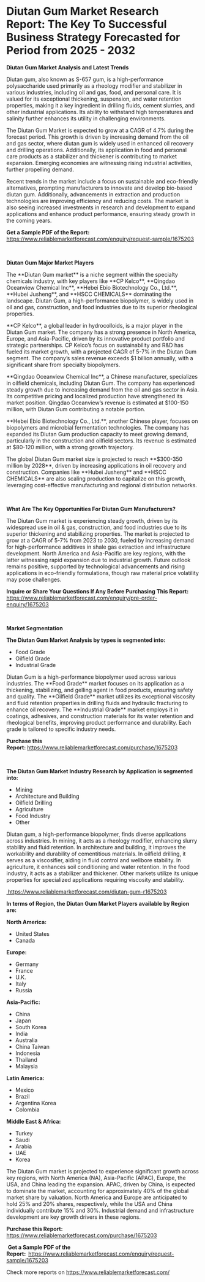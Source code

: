 <p><h1>Diutan Gum Market Research Report: The Key To Successful Business Strategy Forecasted for Period from 2025 - 2032</h1></p><p><strong>Diutan Gum Market Analysis and Latest Trends</strong></p>
<p><p>Diutan gum, also known as S-657 gum, is a high-performance polysaccharide used primarily as a rheology modifier and stabilizer in various industries, including oil and gas, food, and personal care. It is valued for its exceptional thickening, suspension, and water retention properties, making it a key ingredient in drilling fluids, cement slurries, and other industrial applications. Its ability to withstand high temperatures and salinity further enhances its utility in challenging environments.</p><p>The Diutan Gum Market is expected to grow at a CAGR of 4.7% during the forecast period. This growth is driven by increasing demand from the oil and gas sector, where diutan gum is widely used in enhanced oil recovery and drilling operations. Additionally, its application in food and personal care products as a stabilizer and thickener is contributing to market expansion. Emerging economies are witnessing rising industrial activities, further propelling demand.</p><p>Recent trends in the market include a focus on sustainable and eco-friendly alternatives, prompting manufacturers to innovate and develop bio-based diutan gum. Additionally, advancements in extraction and production technologies are improving efficiency and reducing costs. The market is also seeing increased investments in research and development to expand applications and enhance product performance, ensuring steady growth in the coming years.</p></p>
<p><strong>Get a Sample PDF of the Report:&nbsp;</strong> <a href="https://www.reliablemarketforecast.com/enquiry/request-sample/1675203?utm_campaign=1833&utm_medium=2&utm_source=Github&utm_content=ia&utm_term=25012025&utm_id=diutan-gum">https://www.reliablemarketforecast.com/enquiry/request-sample/1675203</a></p>
<p>&nbsp;</p>
<p><strong>Diutan Gum Major Market Players</strong></p>
<p><p>The **Diutan Gum market** is a niche segment within the specialty chemicals industry, with key players like **CP Kelco**, **Qingdao Oceanview Chemical Inc**, **Hebei Ebio Biotechnology Co., Ltd.**, **Hubei Jusheng**, and **HSCC CHEMICALS** dominating the landscape. Diutan Gum, a high-performance biopolymer, is widely used in oil and gas, construction, and food industries due to its superior rheological properties.</p><p>**CP Kelco**, a global leader in hydrocolloids, is a major player in the Diutan Gum market. The company has a strong presence in North America, Europe, and Asia-Pacific, driven by its innovative product portfolio and strategic partnerships. CP Kelco’s focus on sustainability and R&D has fueled its market growth, with a projected CAGR of 5-7% in the Diutan Gum segment. The company’s sales revenue exceeds $1 billion annually, with a significant share from specialty biopolymers.</p><p>**Qingdao Oceanview Chemical Inc**, a Chinese manufacturer, specializes in oilfield chemicals, including Diutan Gum. The company has experienced steady growth due to increasing demand from the oil and gas sector in Asia. Its competitive pricing and localized production have strengthened its market position. Qingdao Oceanview’s revenue is estimated at $100-150 million, with Diutan Gum contributing a notable portion.</p><p>**Hebei Ebio Biotechnology Co., Ltd.**, another Chinese player, focuses on biopolymers and microbial fermentation technologies. The company has expanded its Diutan Gum production capacity to meet growing demand, particularly in the construction and oilfield sectors. Its revenue is estimated at $80-120 million, with a strong growth trajectory.</p><p>The global Diutan Gum market size is projected to reach **$300-350 million by 2028**, driven by increasing applications in oil recovery and construction. Companies like **Hubei Jusheng** and **HSCC CHEMICALS** are also scaling production to capitalize on this growth, leveraging cost-effective manufacturing and regional distribution networks.</p></p>
<p>&nbsp;</p>
<p><strong>What Are The Key Opportunities For Diutan Gum Manufacturers?</strong></p>
<p><p>The Diutan Gum market is experiencing steady growth, driven by its widespread use in oil & gas, construction, and food industries due to its superior thickening and stabilizing properties. The market is projected to grow at a CAGR of 5-7% from 2023 to 2030, fueled by increasing demand for high-performance additives in shale gas extraction and infrastructure development. North America and Asia-Pacific are key regions, with the latter witnessing rapid expansion due to industrial growth. Future outlook remains positive, supported by technological advancements and rising applications in eco-friendly formulations, though raw material price volatility may pose challenges.</p></p>
<p><strong>Inquire or Share Your Questions If Any Before Purchasing This Report:</strong> <a href="https://www.reliablemarketforecast.com/enquiry/pre-order-enquiry/1675203?utm_campaign=1833&utm_medium=2&utm_source=Github&utm_content=ia&utm_term=25012025&utm_id=diutan-gum">https://www.reliablemarketforecast.com/enquiry/pre-order-enquiry/1675203</a></p>
<p>&nbsp;</p>
<p><strong>Market Segmentation</strong></p>
<p><strong>The Diutan Gum Market Analysis by types is segmented into:</strong></p>
<p><ul><li>Food Grade</li><li>Oilfield Grade</li><li>Industrial Grade</li></ul></p>
<p><p>Diutan Gum is a high-performance biopolymer used across various industries. The **Food Grade** market focuses on its application as a thickening, stabilizing, and gelling agent in food products, ensuring safety and quality. The **Oilfield Grade** market utilizes its exceptional viscosity and fluid retention properties in drilling fluids and hydraulic fracturing to enhance oil recovery. The **Industrial Grade** market employs it in coatings, adhesives, and construction materials for its water retention and rheological benefits, improving product performance and durability. Each grade is tailored to specific industry needs.</p></p>
<p><strong>Purchase this Report:&nbsp;</strong><a href="https://www.reliablemarketforecast.com/purchase/1675203?utm_campaign=1833&utm_medium=2&utm_source=Github&utm_content=ia&utm_term=25012025&utm_id=diutan-gum">https://www.reliablemarketforecast.com/purchase/1675203</a></p>
<p>&nbsp;</p>
<p><strong>The Diutan Gum Market Industry Research by Application is segmented into:</strong></p>
<p><ul><li>Mining</li><li>Architecture and Building</li><li>Oilfield Drilling</li><li>Agriculture</li><li>Food Industry</li><li>Other</li></ul></p>
<p><p>Diutan gum, a high-performance biopolymer, finds diverse applications across industries. In mining, it acts as a rheology modifier, enhancing slurry stability and fluid retention. In architecture and building, it improves the workability and durability of cementitious materials. In oilfield drilling, it serves as a viscosifier, aiding in fluid control and wellbore stability. In agriculture, it enhances soil conditioning and water retention. In the food industry, it acts as a stabilizer and thickener. Other markets utilize its unique properties for specialized applications requiring viscosity and stability.</p></p>
<p><a href="https://www.reliablemarketforecast.com/diutan-gum-r1675203?utm_campaign=1833&utm_medium=2&utm_source=Github&utm_content=ia&utm_term=25012025&utm_id=diutan-gum">&nbsp;https://www.reliablemarketforecast.com/diutan-gum-r1675203</a></p>
<p><strong>In terms of Region, the Diutan Gum Market Players available by Region are:</strong></p>
<p>
    <p> <strong> North America: </strong>
        <ul>
            <li>United States</li>
            <li>Canada</li>
        </ul>
        </p> 
    <p> <strong> Europe: </strong>
        <ul>
            <li>Germany</li>
            <li>France</li>
            <li>U.K.</li>
            <li>Italy</li>
            <li>Russia</li>
        </ul>
        </p> 
    <p> <strong> Asia-Pacific: </strong>
        <ul>
            <li>China</li>
            <li>Japan</li>
            <li>South Korea</li>
            <li>India</li>
            <li>Australia</li>
            <li>China Taiwan</li>
            <li>Indonesia</li>
            <li>Thailand</li>
            <li>Malaysia</li>
        </ul>
        </p> 
    <p> <strong> Latin America: </strong>
        <ul>
            <li>Mexico</li>
            <li>Brazil</li>
            <li>Argentina Korea</li>
            <li>Colombia</li>
        </ul>
        </p> 
    <p> <strong> Middle East & Africa: </strong>
        <ul>
            <li>Turkey</li>
            <li>Saudi</li>
            <li>Arabia</li>
            <li>UAE</li>
            <li>Korea</li>
        </ul>
    </p>
    </p>
<p><p>The Diutan Gum market is projected to experience significant growth across key regions, with North America (NA), Asia-Pacific (APAC), Europe, the USA, and China leading the expansion. APAC, driven by China, is expected to dominate the market, accounting for approximately 40% of the global market share by valuation. North America and Europe are anticipated to hold 25% and 20% shares, respectively, while the USA and China individually contribute 15% and 30%. Industrial demand and infrastructure development are key growth drivers in these regions.</p></p>
<p><strong>Purchase this Report: </strong><a href="https://www.reliablemarketforecast.com/purchase/1675203?utm_campaign=1833&utm_medium=2&utm_source=Github&utm_content=ia&utm_term=25012025&utm_id=diutan-gum">https://www.reliablemarketforecast.com/purchase/1675203</a></p>
<p>&nbsp;<strong>Get a Sample PDF of the Report:&nbsp;&nbsp;</strong><a href="https://www.reliablemarketforecast.com/enquiry/request-sample/1675203?utm_campaign=1833&utm_medium=2&utm_source=Github&utm_content=ia&utm_term=25012025&utm_id=diutan-gum">https://www.reliablemarketforecast.com/enquiry/request-sample/1675203</a></p>
<p><strong></strong></p>
<p>Check more reports on <a href="https://www.reliablemarketforecast.com/?utm_campaign=1833&utm_medium=2&utm_source=Github&utm_content=ia&utm_term=25012025&utm_id=diutan-gum">https://www.reliablemarketforecast.com/</a></p>